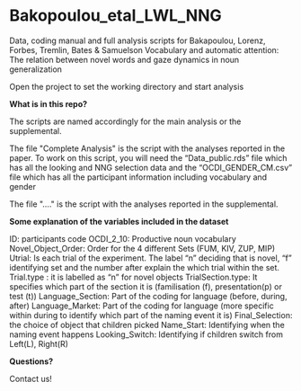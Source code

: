 # Bakopoulou_etal_LWL_NNG
Data, coding manual and full analysis scripts for Bakapoulou, Lorenz, Forbes, Tremlin, Bates &amp; Samuelson Vocabulary and automatic attention: The relation between novel words and gaze dynamics in noun generalization

Open the project to set the working directory and start analysis

**What is in this repo?**

The scripts are named accordingly for the main analysis or the supplemental. 

The file "Complete Analysis" is the script with the analyses reported in the paper.
To work on this script, you will need the “Data_public.rds” file which has all the looking and NNG selection data and the “OCDI_GENDER_CM.csv” file which has all the participant information including vocabulary and gender

The file "…." is the script with the analyses reported in the supplemental.



**Some explanation of the variables included in the dataset**

ID: participants code 
OCDI_2_10: Productive noun vocabulary 
Novel_Object_Order: Order for the 4 different Sets (FUM, KIV, ZUP, MIP)
Utrial: Is each trial of the experiment.  The label “n” deciding that is novel, “f” identifying set and the number after explain the which trial within the set. 
Trial.type : it is labelled as “n” for novel objects
TrialSection.type: It specifies which part of the section it is (familisation (f), presentation(p) or test (t)) 
Language_Section: Part of the coding for language (before, during, after)
Language_Market: Part of the coding for language (more specific within during to identify which part of the naming event it is)
Final_Selection: the choice of object that children picked 
Name_Start: Identifying when the naming event happens 
Looking_Switch: Identifying if children switch from Left(L), Right(R)

**Questions?**

Contact us!

